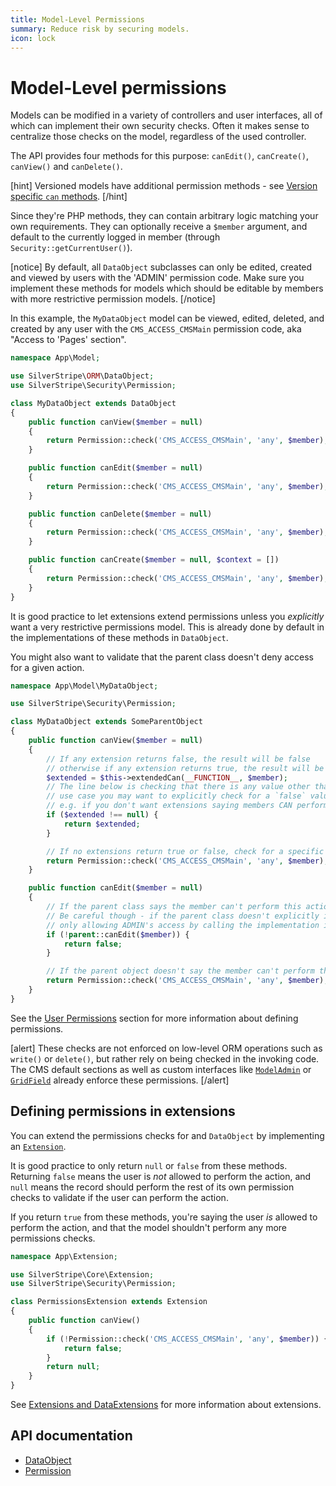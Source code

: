 ```yaml
---
title: Model-Level Permissions
summary: Reduce risk by securing models.
icon: lock
---
```


# Model-Level permissions

Models can be modified in a variety of controllers and user interfaces, all of which can implement their own security
checks. Often it makes sense to centralize those checks on the model, regardless of the used controller.

The API provides four methods for this purpose: `canEdit()`, `canCreate()`, `canView()` and `canDelete()`.

[hint]
Versioned models have additional permission methods - see [Version specific `can` methods](versioning#permission-methods).
[/hint]

Since they're PHP methods, they can contain arbitrary logic matching your own requirements. They can optionally receive
a `$member` argument, and default to the currently logged in member (through `Security::getCurrentUser()`).

[notice]
By default, all `DataObject` subclasses can only be edited, created and viewed by users with the 'ADMIN' permission code.
Make sure you implement these methods for models which should be editable by members with more restrictive permission models.
[/notice]

In this example, the `MyDataObject` model can be viewed, edited, deleted, and created by any user with the `CMS_ACCESS_CMSMain` permission code, aka "Access to 'Pages' section".

```php
namespace App\Model;

use SilverStripe\ORM\DataObject;
use SilverStripe\Security\Permission;

class MyDataObject extends DataObject
{
    public function canView($member = null)
    {
        return Permission::check('CMS_ACCESS_CMSMain', 'any', $member);
    }

    public function canEdit($member = null)
    {
        return Permission::check('CMS_ACCESS_CMSMain', 'any', $member);
    }

    public function canDelete($member = null)
    {
        return Permission::check('CMS_ACCESS_CMSMain', 'any', $member);
    }

    public function canCreate($member = null, $context = [])
    {
        return Permission::check('CMS_ACCESS_CMSMain', 'any', $member);
    }
}
```

It is good practice to let extensions extend permissions unless you *explicitly* want a very restrictive permissions model. This is already done by default in the implementations of these methods in `DataObject`.

You might also want to validate that the parent class doesn't deny access for a given action.

```php
namespace App\Model\MyDataObject;

use SilverStripe\Security\Permission;

class MyDataObject extends SomeParentObject
{
    public function canView($member = null)
    {
        // If any extension returns false, the result will be false
        // otherwise if any extension returns true, the result will be true
        $extended = $this->extendedCan(__FUNCTION__, $member);
        // The line below is checking that there is any value other than null, but depending on your
        // use case you may want to explicitly check for a `false` value instead, and ignore any true values,
        // e.g. if you don't want extensions saying members CAN perform this action before you've done your own checks.
        if ($extended !== null) {
            return $extended;
        }

        // If no extensions return true or false, check for a specific permission here.
        return Permission::check('CMS_ACCESS_CMSMain', 'any', $member);
    }

    public function canEdit($member = null)
    {
        // If the parent class says the member can't perform this action, don't let them do it.
        // Be careful though - if the parent class doesn't explicitly implement canEdit(), you will end up
        // only allowing ADMIN's access by calling the implementation in the DataObject class.
        if (!parent::canEdit($member)) {
            return false;
        }

        // If the parent object doesn't say the member can't perform the action, do our own checks.
        return Permission::check('CMS_ACCESS_CMSMain', 'any', $member);
    }
}
```

See the [User Permissions](/developer_guides/security/permissions/) section for more information about defining permissions.

[alert]
These checks are not enforced on low-level ORM operations such as `write()` or `delete()`, but rather rely on being
checked in the invoking code. The CMS default sections as well as custom interfaces like [`ModelAdmin`](api:SilverStripe\Admin\ModelAdmin) or
[`GridField`](api:SilverStripe\Forms\GridField\GridField) already enforce these permissions.
[/alert]

## Defining permissions in extensions

You can extend the permissions checks for and `DataObject` by implementing an [`Extension`](api:SilverStripe\Core\Extension).

It is good practice to only return `null` or `false` from these methods. Returning `false` means the user is *not* allowed to perform the action, and `null` means the record should perform the rest of its own permission checks to validate if the user can perform the action.

If you return `true` from these methods, you're saying the user *is* allowed to perform the action, and that the model shouldn't perform any more permissions checks.

```php
namespace App\Extension;

use SilverStripe\Core\Extension;
use SilverStripe\Security\Permission;

class PermissionsExtension extends Extension
{
    public function canView()
    {
        if (!Permission::check('CMS_ACCESS_CMSMain', 'any', $member)) {
            return false;
        }
        return null;
    }
}
```

See [Extensions and DataExtensions](/developer_guides/extending/extensions/) for more information about extensions.

## API documentation

- [DataObject](api:SilverStripe\ORM\DataObject)
- [Permission](api:SilverStripe\Security\Permission)
